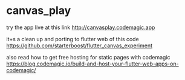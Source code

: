 # canvas_play

try the app live at this link
http://canvasplay.codemagic.app

it+s a clean up and porting to flutter web of this code
https://github.com/starterboost/flutter_canvas_experiment

also read how to get free hosting for static pages with codemagic
https://blog.codemagic.io/build-and-host-your-flutter-web-apps-on-codemagic/
